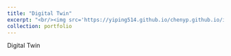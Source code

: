 ```yaml
---
title: "Digital Twin"
excerpt: "<br/><img src='https://yiping514.github.io/chenyp.github.io/images/DT.svg'>"
collection: portfolio
---
```


Digital Twin
